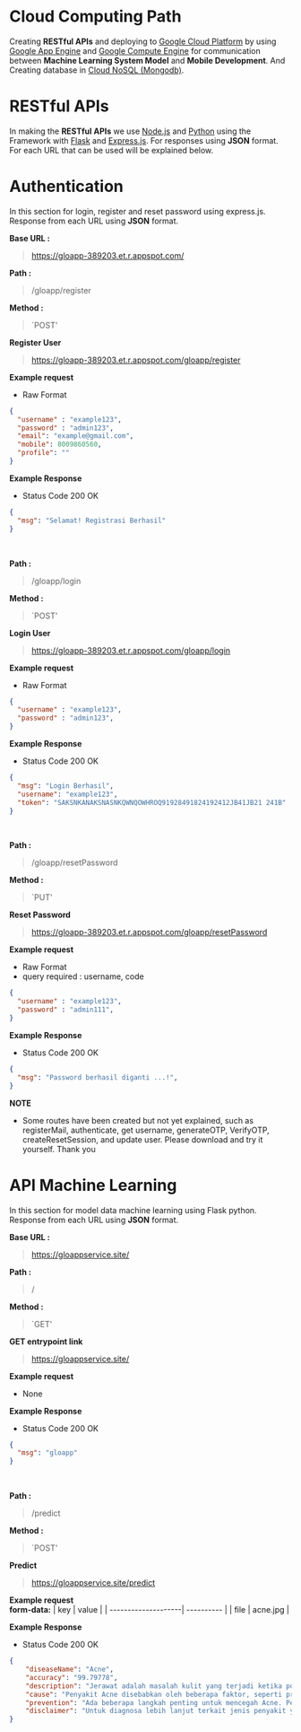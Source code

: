 # Cloud Computing Path

Creating **RESTful APIs** and deploying to [Google Cloud Platform](https://cloud.google.com)
by using [Google App Engine](https://cloud.google.com/appengine) and [Google Compute Engine](https://cloud.google.com/compute) for communication between **Machine Learning System Model** and **Mobile Development**. And Creating database in [Cloud NoSQL (Mongodb)](https://console.cloud.google.com/marketplace/product/mongodb/mdb-atlas-self-service?authuser=3&project=gloapp-389203).

# RESTful APIs
In making the **RESTful APIs** we use [Node.js](https://nodejs.org/en) and [Python](https://www.python.org/) using the Framework with [Flask](https://flask.palletsprojects.com/en/2.0.x/) and [Express.js](https://expressjs.com/). For responses using **JSON** format. For each URL that can be used will be explained below.

# Authentication
In this section for login, register and reset password using express.js. Response from each URL using **JSON** format.

**Base URL :**

> https://gloapp-389203.et.r.appspot.com/

**Path :**
> /gloapp/register

**Method :**

> `POST'

**Register User**
  > https://gloapp-389203.et.r.appspot.com/gloapp/register

**Example request**
 - Raw Format
```json
{
  "username" : "example123",
  "password" : "admin123",
  "email": "example@gmail.com",
  "mobile": 8009860560,
  "profile": ""
}
```
**Example Response**
- Status Code 200 OK
```json
{
  "msg": "Selamat! Registrasi Berhasil"
}
```
<br>

**Path :**
> /gloapp/login

**Method :**

> `POST'

**Login User**
  > https://gloapp-389203.et.r.appspot.com/gloapp/login

**Example request**
 - Raw Format
```json
{
  "username" : "example123",
  "password" : "admin123",
}
```
**Example Response**
- Status Code 200 OK
```json
{
  "msg": "Login Berhasil",
  "username": "example123",
  "token": "SAKSNKANAKSNASNKQWNQOWHROQ91928491824192412JB41JB21 241B"
}
```
<br>

**Path :**
> /gloapp/resetPassword

**Method :**

> `PUT'

**Reset Password**
  > https://gloapp-389203.et.r.appspot.com/gloapp/resetPassword

**Example request**
 - Raw Format
 - query required : username, code
```json
{
  "username" : "example123",
  "password" : "admin111",
}
```
**Example Response**
- Status Code 200 OK
```json
{
  "msg": "Password berhasil diganti ...!",
}
```

**NOTE**
- Some routes have been created but not yet explained, such as registerMail, authenticate, get username, generateOTP, VerifyOTP, createResetSession, and update user. Please download and try it yourself. Thank you


# API Machine Learning
In this section for model data machine learning using Flask python. Response from each URL using **JSON** format.

**Base URL :**

> https://gloappservice.site/

**Path :**
> /

**Method :**

> `GET'

**GET entrypoint link**
  >  https://gloappservice.site/

**Example request**
 - None

**Example Response**
- Status Code 200 OK
```json
{
  "msg": "gloapp"
}
```
<br>

**Path :**
> /predict

**Method :**

> `POST'

**Predict**
  >  https://gloappservice.site/predict

**Example request**
<br>
**form-data:**
| key                 | value      | 
| --------------------| ---------- | 
| file                | acne.jpg   | 

**Example Response**
- Status Code 200 OK
```json
{
    "diseaseName": "Acne",
    "accuracy": "99.79778",
    "description": "Jerawat adalah masalah kulit yang terjadi ketika pori-pori kulit tersumbat oleh kotoran kotoran, debu, minyak, ataupun sel kulit mati.  Hal ini menyebabkan peradangan yang ditandai dengan munculnya benjolan kecil yang terkadang berisi nanah di atas kulit. Jerawat tidak hanya terjadi pada area wajah saja, tetapi seluruh bagian tubuh dengan kelenjar minyak terbanyak, seperti leher, bagian atas dada, dan punggung.",
    "cause": "Penyakit Acne disebabkan oleh beberapa faktor, seperti produksi minyak berlebih oleh kelenjar sebum di kulit yang dapat menyumbat folikel rambut. Bakteri Propionibacterium acnes juga berperan dalam menyebabkan peradangan dan memperburuk kondisi jerawat. Faktor genetik, perubahan hormon, penggunaan kosmetik yang tidak cocok, serta stres juga dapat mempengaruhi timbulnya jerawat, dan pola makan yang tidak sehat.",
    "prevention": "Ada beberapa langkah penting untuk mencegah Acne. Pertama, bersihkan riasan wajah sebelum tidur dan cuci muka dua kali sehari dengan pembersih yang sesuai. Mengelola stres dengan olahraga atau meditasi juga penting karena stres dapat memicu perubahan hormonal yang berkontribusi pada jerawat. Hindari pakaian ketat dan gunakan pakaian yang longgar berbahan bernapas. Pilih produk kosmetik non-komedogenik dan hindari yang mengandung minyak berlebih. Terakhir, jaga kebersihan tubuh dengan mandi setelah beraktivitas.",
    "disclaimer": "Untuk diagnosa lebih lanjut terkait jenis penyakit yang Anda alami, silakan menghubungi dokter terkait. Apabila terjadi gejala yang lebih parah, segerakan untuk berkonsultasi kepada dokter kulit."
}
```
